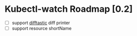 # Kubectl-watch Roadmap [0.2]

- [ ] support [difftastic](https://github.com/Wilfred/difftastic/) diff printer
- [ ] support resource shortName
